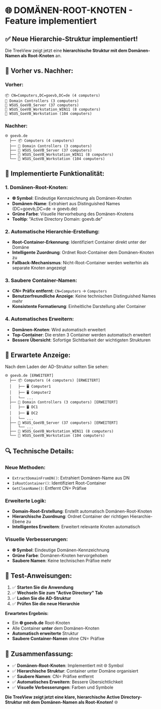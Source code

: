 # 🌐 DOMÄNEN-ROOT-KNOTEN - Feature implementiert

## ✅ **Neue Hierarchie-Struktur implementiert!**

Die TreeView zeigt jetzt eine **hierarchische Struktur mit dem Domänen-Namen als Root-Knoten** an.

## 🔄 **Vorher vs. Nachher:**

### **Vorher:**
```
📦 CN=Computers,DC=goevb,DC=de (4 computers)
📁 Domain Controllers (3 computers)
📁 WSUS_GoeVB_Server (37 computers)
📁 WSUS_GoeVB_Workstation_WIN11 (8 computers)
📁 WSUS_GoeVB_Workstation (104 computers)
```

### **Nachher:**
```
🌐 goevb.de
  ├── 📦 Computers (4 computers)
  ├── 📁 Domain Controllers (3 computers)
  ├── 📁 WSUS_GoeVB_Server (37 computers)
  ├── 📁 WSUS_GoeVB_Workstation_WIN11 (8 computers)
  └── 📁 WSUS_GoeVB_Workstation (104 computers)
```

## 🔧 **Implementierte Funktionalität:**

### **1. Domänen-Root-Knoten:**
- **🌐 Symbol**: Eindeutige Kennzeichnung als Domänen-Knoten
- **Domänen-Name**: Extrahiert aus Distinguished Names (DC=goevb,DC=de → goevb.de)
- **Grüne Farbe**: Visuelle Hervorhebung des Domänen-Knotens
- **Tooltip**: "Active Directory Domain: goevb.de"

### **2. Automatische Hierarchie-Erstellung:**
- **Root-Container-Erkennung**: Identifiziert Container direkt unter der Domäne
- **Intelligente Zuordnung**: Ordnet Root-Container dem Domänen-Knoten zu
- **Fallback-Mechanismus**: Nicht-Root-Container werden weiterhin als separate Knoten angezeigt

### **3. Saubere Container-Namen:**
- **CN= Präfix entfernt**: `CN=Computers` → `Computers`
- **Benutzerfreundliche Anzeige**: Keine technischen Distinguished Names mehr
- **Konsistente Formatierung**: Einheitliche Darstellung aller Container

### **4. Automatisches Erweitern:**
- **Domänen-Knoten**: Wird automatisch erweitert
- **Top-Container**: Die ersten 3 Container werden automatisch erweitert
- **Bessere Übersicht**: Sofortige Sichtbarkeit der wichtigsten Strukturen

## 🎯 **Erwartete Anzeige:**

Nach dem Laden der AD-Struktur sollten Sie sehen:

```
🌐 goevb.de [ERWEITERT]
  ├── 📦 Computers (4 computers) [ERWEITERT]
  │   ├── 🖥️ Computer1
  │   ├── 🖥️ Computer2
  │   └── ...
  ├── 📁 Domain Controllers (3 computers) [ERWEITERT]
  │   ├── 🖥️ DC1
  │   ├── 🖥️ DC2
  │   └── ...
  ├── 📁 WSUS_GoeVB_Server (37 computers) [ERWEITERT]
  │   └── ...
  ├── 📁 WSUS_GoeVB_Workstation_WIN11 (8 computers)
  └── 📁 WSUS_GoeVB_Workstation (104 computers)
```

## 🔍 **Technische Details:**

### **Neue Methoden:**
- `ExtractDomainFromDN()`: Extrahiert Domänen-Name aus DN
- `IsRootContainer()`: Identifiziert Root-Container
- `GetCleanName()`: Entfernt CN= Präfixe

### **Erweiterte Logik:**
- **Domain-Root-Erstellung**: Erstellt automatisch Domänen-Root-Knoten
- **Hierarchische Zuordnung**: Ordnet Container der richtigen Hierarchie-Ebene zu
- **Intelligentes Erweitern**: Erweitert relevante Knoten automatisch

### **Visuelle Verbesserungen:**
- **🌐 Symbol**: Eindeutige Domänen-Kennzeichnung
- **Grüne Farbe**: Domänen-Knoten hervorgehoben
- **Saubere Namen**: Keine technischen Präfixe mehr

## 🧪 **Test-Anweisungen:**

1. ✅ **Starten Sie die Anwendung**
2. ✅ **Wechseln Sie zum "Active Directory" Tab**
3. ✅ **Laden Sie die AD-Struktur**
4. ✅ **Prüfen Sie die neue Hierarchie**

**Erwartetes Ergebnis:**
- Ein **🌐 goevb.de** Root-Knoten
- Alle Container **unter** dem Domänen-Knoten
- **Automatisch erweiterte** Struktur
- **Saubere Container-Namen** ohne CN= Präfixe

## 🎉 **Zusammenfassung:**

- ✅ **Domänen-Root-Knoten**: Implementiert mit 🌐 Symbol
- ✅ **Hierarchische Struktur**: Container unter Domäne organisiert
- ✅ **Saubere Namen**: CN= Präfixe entfernt
- ✅ **Automatisches Erweitern**: Bessere Übersichtlichkeit
- ✅ **Visuelle Verbesserungen**: Farben und Symbole

**Die TreeView zeigt jetzt eine klare, hierarchische Active Directory-Struktur mit dem Domänen-Namen als Root-Knoten!** 🌐